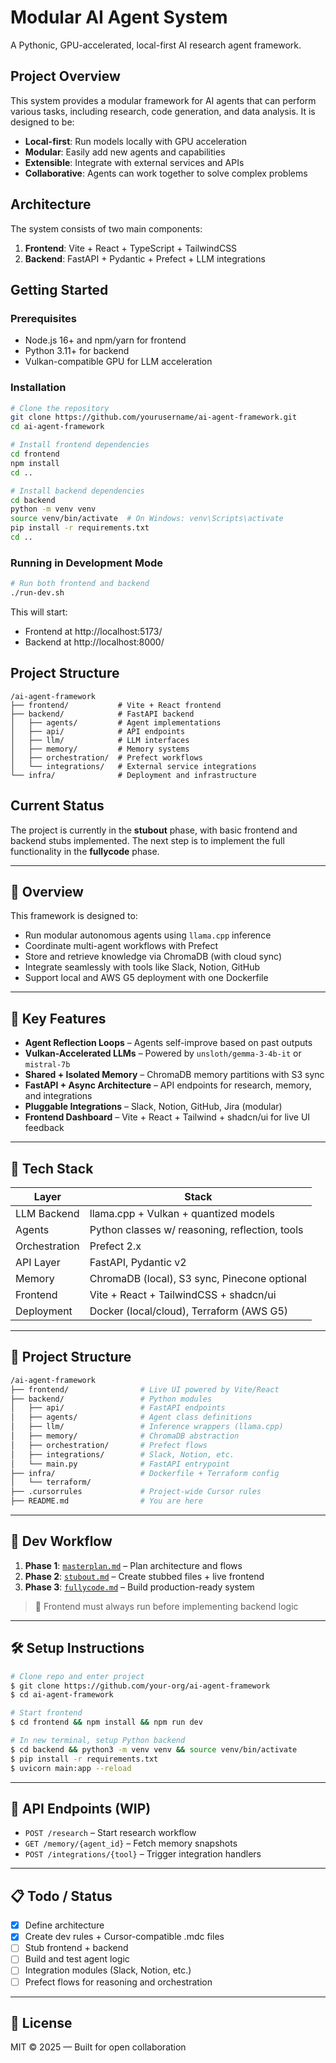 <!-- @format -->

# Modular AI Agent System

A Pythonic, GPU-accelerated, local-first AI research agent framework.

## Project Overview

This system provides a modular framework for AI agents that can perform various tasks, including research, code generation, and data analysis. It is designed to be:

- **Local-first**: Run models locally with GPU acceleration
- **Modular**: Easily add new agents and capabilities
- **Extensible**: Integrate with external services and APIs
- **Collaborative**: Agents can work together to solve complex problems

## Architecture

The system consists of two main components:

1. **Frontend**: Vite + React + TypeScript + TailwindCSS
2. **Backend**: FastAPI + Pydantic + Prefect + LLM integrations

## Getting Started

### Prerequisites

- Node.js 16+ and npm/yarn for frontend
- Python 3.11+ for backend
- Vulkan-compatible GPU for LLM acceleration

### Installation

```bash
# Clone the repository
git clone https://github.com/yourusername/ai-agent-framework.git
cd ai-agent-framework

# Install frontend dependencies
cd frontend
npm install
cd ..

# Install backend dependencies
cd backend
python -m venv venv
source venv/bin/activate  # On Windows: venv\Scripts\activate
pip install -r requirements.txt
cd ..
```

### Running in Development Mode

```bash
# Run both frontend and backend
./run-dev.sh
```

This will start:
- Frontend at http://localhost:5173/
- Backend at http://localhost:8000/

## Project Structure

```
/ai-agent-framework
├── frontend/           # Vite + React frontend
├── backend/            # FastAPI backend
│   ├── agents/         # Agent implementations
│   ├── api/            # API endpoints
│   ├── llm/            # LLM interfaces
│   ├── memory/         # Memory systems
│   ├── orchestration/  # Prefect workflows
│   └── integrations/   # External service integrations
└── infra/              # Deployment and infrastructure
```

## Current Status

The project is currently in the **stubout** phase, with basic frontend and backend stubs implemented. The next step is to implement the full functionality in the **fullycode** phase.

---

## 🚀 Overview

This framework is designed to:

- Run modular autonomous agents using `llama.cpp` inference
- Coordinate multi-agent workflows with Prefect
- Store and retrieve knowledge via ChromaDB (with cloud sync)
- Integrate seamlessly with tools like Slack, Notion, GitHub
- Support local and AWS G5 deployment with one Dockerfile

---

## 🧠 Key Features

- **Agent Reflection Loops** – Agents self-improve based on past outputs
- **Vulkan-Accelerated LLMs** – Powered by `unsloth/gemma-3-4b-it` or `mistral-7b`
- **Shared + Isolated Memory** – ChromaDB memory partitions with S3 sync
- **FastAPI + Async Architecture** – API endpoints for research, memory, and integrations
- **Pluggable Integrations** – Slack, Notion, GitHub, Jira (modular)
- **Frontend Dashboard** – Vite + React + Tailwind + shadcn/ui for live UI feedback

---

## 🧱 Tech Stack

| Layer         | Stack                                          |
| ------------- | ---------------------------------------------- |
| LLM Backend   | llama.cpp + Vulkan + quantized models          |
| Agents        | Python classes w/ reasoning, reflection, tools |
| Orchestration | Prefect 2.x                                    |
| API Layer     | FastAPI, Pydantic v2                           |
| Memory        | ChromaDB (local), S3 sync, Pinecone optional   |
| Frontend      | Vite + React + TailwindCSS + shadcn/ui         |
| Deployment    | Docker (local/cloud), Terraform (AWS G5)       |

---

## 📂 Project Structure

```bash
/ai-agent-framework
├── frontend/                # Live UI powered by Vite/React
├── backend/                 # Python modules
│   ├── api/                 # FastAPI endpoints
│   ├── agents/              # Agent class definitions
│   ├── llm/                 # Inference wrappers (llama.cpp)
│   ├── memory/              # ChromaDB abstraction
│   ├── orchestration/       # Prefect flows
│   ├── integrations/        # Slack, Notion, etc.
│   └── main.py              # FastAPI entrypoint
├── infra/                   # Dockerfile + Terraform config
│   └── terraform/
├── .cursorrules             # Project-wide Cursor rules
├── README.md                # You are here
```

---

## 🧪 Dev Workflow

1. **Phase 1**: [`masterplan.md`](./masterplan.md) – Plan architecture and flows
2. **Phase 2**: [`stubout.md`](./stubout.md) – Create stubbed files + live frontend
3. **Phase 3**: [`fullycode.md`](./fullycode.md) – Build production-ready system

> 📌 Frontend must always run before implementing backend logic

---

## 🛠 Setup Instructions

```bash
# Clone repo and enter project
$ git clone https://github.com/your-org/ai-agent-framework
$ cd ai-agent-framework

# Start frontend
$ cd frontend && npm install && npm run dev

# In new terminal, setup Python backend
$ cd backend && python3 -m venv venv && source venv/bin/activate
$ pip install -r requirements.txt
$ uvicorn main:app --reload
```

---

## 📡 API Endpoints (WIP)

- `POST /research` – Start research workflow
- `GET /memory/{agent_id}` – Fetch memory snapshots
- `POST /integrations/{tool}` – Trigger integration handlers

---

## 📋 Todo / Status

- [x] Define architecture
- [x] Create dev rules + Cursor-compatible .mdc files
- [ ] Stub frontend + backend
- [ ] Build and test agent logic
- [ ] Integration modules (Slack, Notion, etc.)
- [ ] Prefect flows for reasoning and orchestration

---

## 🔐 License

MIT © 2025 — Built for open collaboration
